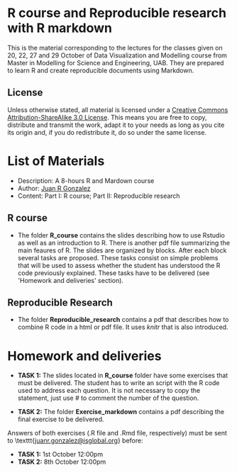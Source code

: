 # R course and Reproducible research with R markdown

This is the material corresponding to the lectures for the classes given on 20, 22, 27 and 29 October of Data Visualization and Modelling course from Master in Modelling for Science and Engineering, UAB. They are prepared to learn R and create reproducible documents using Markdown.

## License
 
Unless otherwise stated, all material is licensed under a
[Creative Commons Attribution-ShareAlike 3.0 License](http://creativecommons.org/licenses/by-sa/3.0/).
This means you are free to copy, distribute and transmit the work,
adapt it to your needs as long as you cite its origin and, if you do
redistribute it, do so under the same license.

# List of Materials

- Description: A 8-hours R and Mardown course
- Author: [Juan R Gonzalez](https://github.com/isglobal-brge/) 
- Content: Part I: R course; Part II: Reproducible research


## R course

- The folder **R_course** contains the slides describing how to use Rstudio as well as an introduction to R. There is another pdf file summarizing the main feaures of R. The slides are organized by blocks. After each block several tasks are proposed. These tasks consist on simple problems that will be used to assess whether the student has understood the R code previously explained. These tasks have to be delivered (see 'Homework and deliveries' section). 


## Reproducible Research

- The folder **Reproducible_research** contains a pdf that describes how to combine R code in a html or pdf file. It uses _knitr_ that is also introduced.

# Homework and deliveries

- **TASK 1:** The slides located in **R_course** folder have some exercises that must be delivered. The student has to write an script with the R code used to address each question. It is not necessary to copy the statement, just use # to comment the number of the question. 

- **TASK 2:** The folder **Exercise_markdown** contains a pdf describing the final exercise to be delivered. 

Answers of both exercises (.R file and .Rmd file, respectively) must be sent to \texttt{juanr.gonzalez@isglobal.org} before:

- **TASK 1:** 1st October 12:00pm
- **TASK 2:** 8th October 12:00pm
